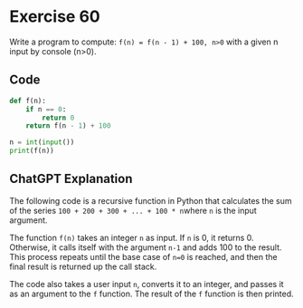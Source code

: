 # Exercise 60
Write a program to compute:
`f(n) = f(n - 1) + 100, n>0`
with a given n input by console (n>0).

## Code
```python
def f(n):
    if n == 0:
        return 0
    return f(n - 1) + 100

n = int(input())
print(f(n))
```

## ChatGPT Explanation
The following code is a recursive function in Python that calculates the sum of the series `100 + 200 + 300 + ... + 100 * n`where `n` is the input argument.

The function `f(n)` takes an integer `n` as input. If `n` is 0, it returns 0. Otherwise, it calls itself with the argument `n-1` and adds 100 to the result. This process repeats until the base case of `n=0` is reached, and then the final result is returned up the call stack.

The code also takes a user input `n`, converts it to an integer, and passes it as an argument to the `f` function. The result of the `f` function is then printed.